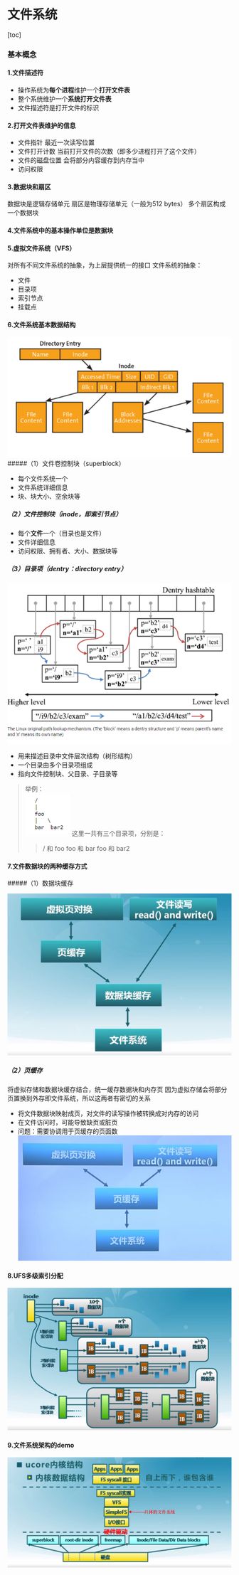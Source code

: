 # 文件系统

[toc]

### 基本概念

#### 1.文件描述符
* 操作系统为**每个进程**维护一个**打开文件表**
* 整个系统维护一个**系统打开文件表**
* 文件描述符是打开文件的标识

#### 2.打开文件表维护的信息
* 文件指针
最近一次读写位置
* 文件打开计数
当前打开文件的次数（即多少进程打开了这个文件）
* 文件的磁盘位置
会将部分内容缓存到内存当中
* 访问权限

#### 3.数据块和扇区
数据块是逻辑存储单元
扇区是物理存储单元（一般为512 bytes）
多个扇区构成一个数据块

#### 4.文件系统中的基本操作单位是数据块

#### 5.虚拟文件系统（VFS）
对所有不同文件系统的抽象，为上层提供统一的接口
文件系统的抽象：
* 文件
* 目录项
* 索引节点
* 挂载点

#### 6.文件系统基本数据结构

![](./imgs/filesystem_06.png)
#####（1）文件卷控制块（superblock）
* 每个文件系统一个
* 文件系统详细信息
* 块、块大小、空余块等

##### （2）文件控制块（inode，即索引节点）
* 每个**文件**一个（目录也是文件）
* 文件详细信息
* 访问权限、拥有者、大小、数据块等

##### （3）目录项（dentry：directory entry）

![](./imgs/dentry_01.jpg)

* 用来描述目录中文件层次结构（树形结构）
* 一个目录由多个目录项组成
* 指向文件控制块、父目录、子目录等
>举例：  
![](./imgs/filesystem_05.png)
这里一共有三个目录项，分别是：
>>/ 和 foo
foo 和 bar
foo 和 bar2  

#### 7.文件数据块的两种缓存方式

#####（1）数据块缓存

![](./imgs/filesystem_01.png)

##### （2）页缓存

将虚拟存储和数据块缓存结合，统一缓存数据块和内存页
因为虚拟存储会将部分页置换到外存即文件系统，所以这两者有密切的关系
* 将文件数据块映射成页，对文件的读写操作被转换成对内存的访问
* 在文件访问时，可能导致缺页或脏页
* 问题：需要协调用于页缓存的页面数
![](./imgs/filesystem_02.png)

#### 8.UFS多级索引分配
![](./imgs/filesystem_03.png)

#### 9.文件系统架构的demo
![](./imgs/filesystem_04.png)
